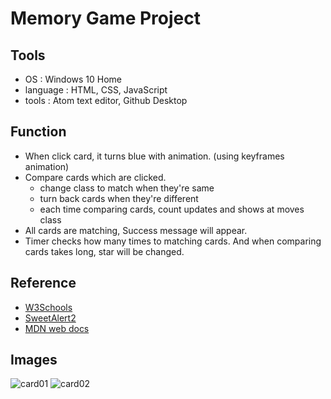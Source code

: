 # Memory Game Project

## Tools
- OS : Windows 10 Home
- language : HTML, CSS, JavaScript
- tools : Atom text editor, Github Desktop

## Function
- When click card, it turns blue with animation. (using keyframes animation)
- Compare cards which are clicked.
  + change class to match when they're same
  + turn back cards when they're different
  + each time comparing cards, count updates and shows at moves class
- All cards are matching, Success message will appear.
- Timer checks how many times to matching cards. And when comparing cards takes long, star will be changed.

## Reference
- [W3Schools](https://www.w3schools.com/)
- [SweetAlert2](https://sweetalert2.github.io/)
- [MDN web docs](https://developer.mozilla.org/ko/)

## Images
![card01](https://github.com/chinsanchung/frontend-memory-game/blob/master/images/card01.jpg)
![card02](https://github.com/chinsanchung/frontend-memory-game/blob/master/images/card02.jpg)
